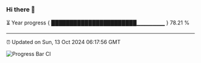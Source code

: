 ### Hi there 👋

⏳ Year progress { ███████████████████████▁▁▁▁▁▁▁ } 78.21 %

---

⏰ Updated on Sun, 13 Oct 2024 06:17:56 GMT

![Progress Bar CI](https://github.com/liununu/liununu/workflows/Progress%20Bar%20CI/badge.svg)

